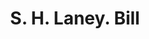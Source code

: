 ---
doi: 10.7916/D8378MRQ
date_other: '1880'
date_other_textual: 1880-1889
form: printed ephemera
genre:
- Invoices
name:
- S. H. Laney
object_in_context_url: https://biggert.cul.columbia.edu/items/view/ave_biggert_00915
subject_hierarchical_geographic:
- Elmira, New York, United States
subject_name:
- S. H. Laney
title: S. H. Laney. Bill
sort_title: S. H. Laney. Bill
call_number: ave_biggert_00915
coordinates:
- 42.08527777777778,-76.80916666666667
pid: ave_biggert_00915
identifiers: ave_biggert_00915
permalink: /biggert/ave_biggert_00915/
layout: iiif-image-page
---